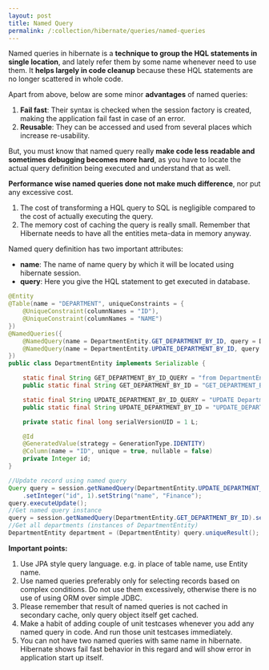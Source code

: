 ```yaml
---
layout: post
title: Named Query
permalink: /:collection/hibernate/queries/named-queries
---
```


Named queries in hibernate is a **technique to group the HQL statements in single location**, and lately refer them by some name whenever need to use them. It **helps largely in code cleanup** because these HQL statements are no longer scattered in whole code.

Apart from above, below are some minor **advantages** of named queries:
1.	**Fail fast**: Their syntax is checked when the session factory is created, making the application fail fast in case of an error.
2.	**Reusable**: They can be accessed and used from several places which increase re-usability.

But, you must know that named query really **make code less readable and sometimes debugging becomes more hard**, as you have to locate the actual query definition being executed and understand that as well.

**Performance wise named queries done not make much difference**, nor put any excessive cost.
1.	The cost of transforming a HQL query to SQL is negligible compared to the cost of actually executing the query.
2.	The memory cost of caching the query is really small. Remember that Hibernate needs to have all the entities meta-data in memory anyway.

Named query definition has two important attributes:
- **name**: The name of name query by which it will be located using hibernate session.
- **query**: Here you give the HQL statement to get executed in database.

```java
@Entity
@Table(name = "DEPARTMENT", uniqueConstraints = {
    @UniqueConstraint(columnNames = "ID"),
    @UniqueConstraint(columnNames = "NAME")
})
@NamedQueries({
    @NamedQuery(name = DepartmentEntity.GET_DEPARTMENT_BY_ID, query = DepartmentEntity.GET_DEPARTMENT_BY_ID_QUERY),
    @NamedQuery(name = DepartmentEntity.UPDATE_DEPARTMENT_BY_ID, query = DepartmentEntity.UPDATE_DEPARTMENT_BY_ID_QUERY)
})
public class DepartmentEntity implements Serializable {

    static final String GET_DEPARTMENT_BY_ID_QUERY = "from DepartmentEntity d where d.id = :id";
    public static final String GET_DEPARTMENT_BY_ID = "GET_DEPARTMENT_BY_ID";

    static final String UPDATE_DEPARTMENT_BY_ID_QUERY = "UPDATE DepartmentEntity d SET d.name=:name where d.id = :id";
    public static final String UPDATE_DEPARTMENT_BY_ID = "UPDATE_DEPARTMENT_BY_ID";

    private static final long serialVersionUID = 1 L;

    @Id
    @GeneratedValue(strategy = GenerationType.IDENTITY)
    @Column(name = "ID", unique = true, nullable = false)
    private Integer id;
}

//Update record using named query
Query query = session.getNamedQuery(DepartmentEntity.UPDATE_DEPARTMENT_BY_ID)
    .setInteger("id", 1).setString("name", "Finance");
query.executeUpdate();
//Get named query instance
query = session.getNamedQuery(DepartmentEntity.GET_DEPARTMENT_BY_ID).setInteger("id", 1);
//Get all departments (instances of DepartmentEntity)
DepartmentEntity department = (DepartmentEntity) query.uniqueResult();
```

**Important points:**
1.	Use JPA style query language. e.g. in place of table name, use Entity name.
2.	Use named queries preferably only for selecting records based on complex conditions. Do not use them excessively, otherwise there is no use of using ORM over simple JDBC.
3.	Please remember that result of named queries is not cached in secondary cache, only query object itself get cached.
4.	Make a habit of adding couple of unit testcases whenever you add any named query in code. And run those unit testcases immediately.
5.	You can not have two named queries with same name in hibernate. Hibernate shows fail fast behavior in this regard and will show error in application start up itself.
